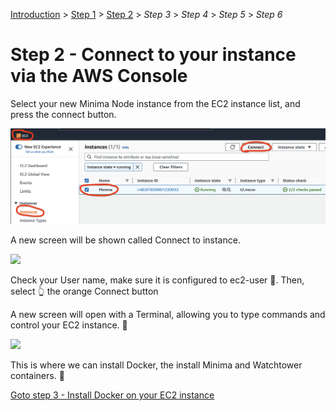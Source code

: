 [Introduction](../index.md) > [Step 1](../step1/index.md) > <u>Step 2</u>  > *Step 3* > *Step 4* > *Step 5* > *Step 6*

# Step 2 - Connect to your instance via the AWS Console

Select your new Minima Node instance from the EC2 instance list, and press the connect button.  

![](selectMinimaNode.png)

A new screen will be shown called Connect to instance.

![](connectToEC2.png)

Check your User name, make sure it is configured to ec2-user 👀. Then, select 👆 the orange Connect button

A new screen will open with a Terminal, allowing you to type commands and control your EC2 instance. 💪

![](terminal.png)

This is where we can install Docker, the install Minima and Watchtower containers. 🦄

[Goto step 3 - Install Docker on your EC2 instance](../step3/index.md)